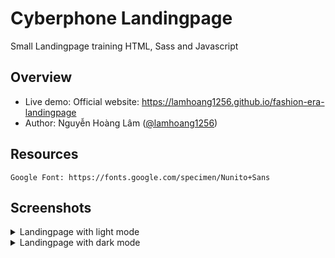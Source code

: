 # Cyberphone Landingpage
Small Landingpage training HTML, Sass and Javascript

## Overview
- Live demo: Official website: https://lamhoang1256.github.io/fashion-era-landingpage 
- Author: Nguyễn Hoàng Lâm ([@lamhoang1256](https://github.com/lamhoang1256))

## Resources
```
Google Font: https://fonts.google.com/specimen/Nunito+Sans
```

## Screenshots
<details>
 <summary>Landingpage with light mode</summary>
 <p>
  
![light-mode](https://user-images.githubusercontent.com/96652536/191952845-275e979e-0149-4334-ba2a-c2acd0cbb1ed.png)
 </p>
</details>
<details>
 <summary>Landingpage with dark mode</summary>
 <p>
  
![dark-mode](https://user-images.githubusercontent.com/96652536/191952731-ddf9c12e-5694-428c-ba39-2aa240e46711.png)
 </p>
</details>

